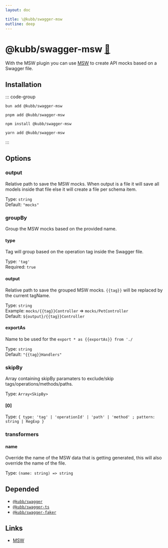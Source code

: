 ```yaml
---
layout: doc

title: \@kubb/swagger-msw
outline: deep
---
```

# @kubb/swagger-msw <a href="https://paka.dev/npm/@kubb/swagger-mws@latest/api">🦙</a>

With the MSW plugin you can use [MSW](https://mswjs.io/) to create API mocks based on a Swagger file.

## Installation

::: code-group

```shell [bun <img src="/feature/bun.svg"/>] 
bun add @kubb/swagger-msw
```

```shell [pnpm <img src="/feature/pnpm.svg"/>] 
pnpm add @kubb/swagger-msw
```

```shell [npm <img src="/feature/npm.svg"/>] 
npm install @kubb/swagger-msw
```

```shell [yarn <img src="/feature/yarn.svg"/>] 
yarn add @kubb/swagger-msw
```

:::


## Options


### output
Relative path to save the MSW mocks.
When output is a file it will save all models inside that file else it will create a file per schema item.

Type: `string` <br/>
Default: `"mocks"`

### groupBy
Group the MSW mocks based on the provided name.

#### type
Tag will group based on the operation tag inside the Swagger file.

Type: `'tag'` <br/>
Required: `true`

#### output
Relative path to save the grouped MSW mocks.
`{{tag}}` will be replaced by the current tagName.

Type: `string` <br/>
Example: `mocks/{{tag}}Controller` => `mocks/PetController` <br/>
Default: `${output}/{{tag}}Controller`

#### exportAs
Name to be used for the `export * as {{exportAs}} from './`

Type: `string` <br/>
Default: `"{{tag}}Handlers"`

### skipBy
Array containing skipBy paramaters to exclude/skip tags/operations/methods/paths.

Type: `Array<SkipBy>` <br/>

#### [0]
Type: `{ type: 'tag' | 'operationId' | 'path' | 'method' ; pattern: string | RegExp }` <br/>

### transformers

#### name
Override the name of the MSW data that is getting generated, this will also override the name of the file.

Type: `(name: string) => string` <br/>



## Depended

- [`@kubb/swagger`](/plugins/swagger)
- [`@kubb/swagger-ts`](/plugins/swagger-ts)
- [`@kubb/swagger-faker`](/plugins/swagger-faker)

## Links

- [MSW](https://mswjs.io/)
